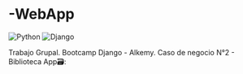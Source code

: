 # -WebApp

![Python](https://img.shields.io/badge/Python-3.x-blue.svg)
![Django](https://img.shields.io/badge/Django-3.x-brightgreen.svg)

Trabajo Grupal. Bootcamp Django - Alkemy. Caso de negocio N°2 - Biblioteca App🗃️:
